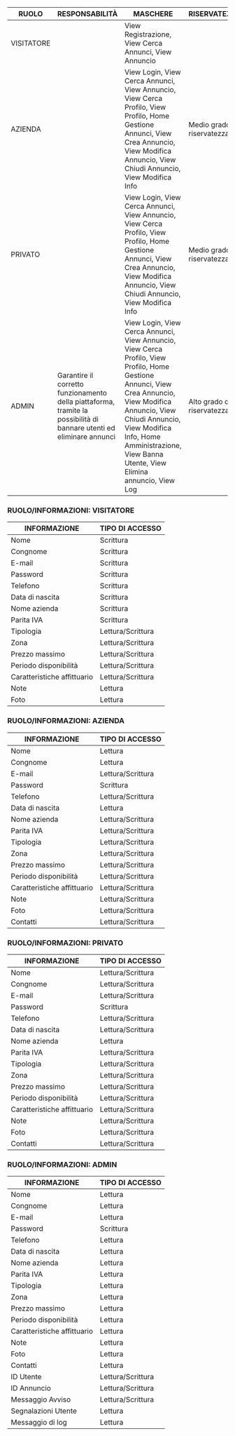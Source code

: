 |RUOLO|RESPONSABILITÀ|MASCHERE|RISERVATEZZA|NUMEROSITÀ|
|-----|--------------|--------|------------|----------|
|VISITATORE | |View Registrazione, View Cerca Annunci, View Annuncio| | |
|AZIENDA| |View Login, View Cerca Annunci, View Annuncio, View Cerca Profilo, View Profilo, Home Gestione Annunci, View Crea Annuncio, View Modifica Annuncio, View Chiudi Annuncio, View Modifica Info| Medio grado di riservatezza| |
|PRIVATO| |View Login, View Cerca Annunci, View Annuncio, View Cerca Profilo, View Profilo, Home Gestione Annunci, View Crea Annuncio, View Modifica Annuncio, View Chiudi Annuncio, View Modifica Info| Medio grado di riservatezza| |
|ADMIN|Garantire il corretto funzionamento della piattaforma, tramite la possibilità di bannare utenti ed eliminare annunci|View Login, View Cerca Annunci, View Annuncio, View Cerca Profilo, View Profilo, Home Gestione Annunci, View Crea Annuncio, View Modifica Annuncio, View Chiudi Annuncio, View Modifica Info, Home Amministrazione, View Banna Utente, View Elimina annuncio, View Log|Alto grado di riservatezza|Massimo 3|

### RUOLO/INFORMAZIONI: VISITATORE
|INFORMAZIONE|TIPO DI ACCESSO|
|------------|---------------|
|Nome|Scrittura|
|Congnome|Scrittura|
|E-mail|Scrittura|
|Password|Scrittura|
|Telefono|Scrittura|
|Data di nascita|Scrittura|
|Nome azienda|Scrittura|
|Parita IVA|Scrittura|
|Tipologia|Lettura/Scrittura|
|Zona|Lettura/Scrittura|
|Prezzo massimo|Lettura/Scrittura|
|Periodo disponibilità|Lettura/Scrittura|
|Caratteristiche affittuario|Lettura/Scrittura|
|Note|Lettura|
|Foto|Lettura|

### RUOLO/INFORMAZIONI: AZIENDA
|INFORMAZIONE|TIPO DI ACCESSO|
|------------|---------------|
|Nome|Lettura|
|Congnome|Lettura|
|E-mail|Lettura/Scrittura|
|Password|Scrittura|
|Telefono|Lettura/Scrittura|
|Data di nascita|Lettura|
|Nome azienda|Lettura/Scrittura|
|Parita IVA|Lettura/Scrittura|
|Tipologia|Lettura/Scrittura|
|Zona|Lettura/Scrittura|
|Prezzo massimo|Lettura/Scrittura|
|Periodo disponibilità|Lettura/Scrittura|
|Caratteristiche affittuario|Lettura/Scrittura|
|Note|Lettura/Scrittura|
|Foto|Lettura/Scrittura|
|Contatti|Lettura/Scrittura|

### RUOLO/INFORMAZIONI: PRIVATO
|INFORMAZIONE|TIPO DI ACCESSO|
|------------|---------------|
|Nome|Lettura/Scrittura|
|Congnome|Lettura/Scrittura|
|E-mail|Lettura/Scrittura|
|Password|Scrittura|
|Telefono|Lettura/Scrittura|
|Data di nascita|Lettura/Scrittura|
|Nome azienda|Lettura|
|Parita IVA|Lettura/Scrittura|
|Tipologia|Lettura/Scrittura|
|Zona|Lettura/Scrittura|
|Prezzo massimo|Lettura/Scrittura|
|Periodo disponibilità|Lettura/Scrittura|
|Caratteristiche affittuario|Lettura/Scrittura|
|Note|Lettura/Scrittura|
|Foto|Lettura/Scrittura|
|Contatti|Lettura/Scrittura|

### RUOLO/INFORMAZIONI: ADMIN
|INFORMAZIONE|TIPO DI ACCESSO|
|------------|---------------|
|Nome|Lettura|
|Congnome|Lettura|
|E-mail|Lettura|
|Password|Scrittura|
|Telefono|Lettura|
|Data di nascita|Lettura|
|Nome azienda|Lettura|
|Parita IVA|Lettura|
|Tipologia|Lettura|
|Zona|Lettura|
|Prezzo massimo|Lettura|
|Periodo disponibilità|Lettura|
|Caratteristiche affittuario|Lettura|
|Note|Lettura|
|Foto|Lettura|
|Contatti|Lettura|
|ID Utente|Lettura/Scrittura|
|ID Annuncio|Lettura/Scrittura|
|Messaggio Avviso|Lettura/Scrittura|
|Segnalazioni Utente|Lettura|
|Messaggio di log|Lettura|
